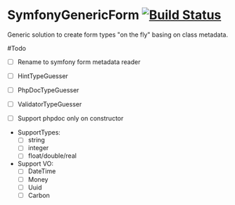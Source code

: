 # SymfonyGenericForm [![Build Status](https://travis-ci.org/Lucaszz/SymfonyGenericForm.svg?branch=master)](https://travis-ci.org/Lucaszz/SymfonyGenericForm)
Generic solution to create form types "on the fly" basing on class metadata.

#Todo 
- [ ] Rename to symfony form metadata reader
- [ ] HintTypeGuesser
- [ ] PhpDocTypeGuesser
- [ ] ValidatorTypeGuesser

- [ ] Support phpdoc only on constructor 

- SupportTypes:
    - [ ] string  
    - [ ] integer 
    - [ ] float/double/real 

- Support VO: 
    - [ ] DateTime 
    - [ ] Money 
    - [ ] Uuid 
    - [ ] Carbon 